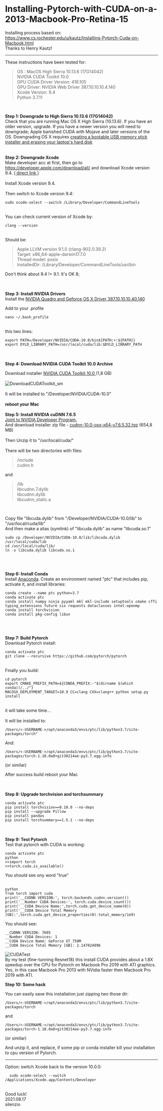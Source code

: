 # Installing-Pytorch-with-CUDA-on-a-2013-Macbook-Pro-Retina-15
Installing process based on: https://www.cs.rochester.edu/u/kautz/Installing-Pytorch-Cuda-on-Macbook.html
<br>Thanks to Henry Kautz!<br>
________________________________________
These instructions have been tested for:

<blockquote>
OS : MacOS High Sierra 10.13.6 (17G14042)<br>
NVIDIA CUDA Toolkit 10.0<br>
GPU CUDA Driver Version: 418.105<br>
GPU Driver: NVIDIA Web Driver 387.10.10.10.4.140<br>
Xcode Version: 9.4<br>
Python 3.7.11<br>
</blockquote>
<br>

**Step 1: Downgrade to High Sierra 10.13.6 (17G14042)<br>**
Check that you are running Mac OS X High Sierra (10.13.6). If you have an older version, upgrade. If you have a newer version you will need to downgrade; Apple banished CUDA with Mojave and later versions of the OS. Downgrading OS X requires <a href="https://www.macworld.co.uk/how-to/mac-software/downgrade-macos-mojave-3581872/">creating a bootable USB memory stick installer and erasing your laptop's hard disk</a>
<br><br>
<br>
**Step 2: Downgrade Xcode<br>**
Make developer acc at first, then go to https://developer.apple.com/download/all/ and download Xcode version 9.4. 
<a href="https://download.developer.apple.com/Developer_Tools/Command_Line_Tools_macOS_10.13_for_Xcode_9.4/Command_Line_Tools_macOS_10.13_for_Xcode_9.4.dmg">( direct link )</a>
<br><br>
Install Xcode version 9.4.<br>
<br>
Then switch to Xcode version 9.4:
```
sudo xcode-select --switch /Library/Developer/CommandLineTools
```
<br>
You can check current version of Xcode by:

```
clang --version
```
<br>
Should be:
<blockquote>
Apple LLVM version 9.1.0 (clang-902.0.39.2)<br>
Target: x86_64-apple-darwin17.7.0<br>
Thread model: posix<br>
InstalledDir: /Library/Developer/CommandLineTools/usr/bin
</blockquote>
Don't think about 9.4 != 9.1. It's OK 8;
<br><br><br>

**Step 3: Install NVIDIA Drivers**<br>
Install the <a href="https://images.nvidia.com/mac/pkg/387/WebDriver-387.10.10.10.40.140.pkg">NVIDIA Quadro and Geforce OS X Driver 387.10.10.10.40.140</a>

Add to your .profile
```
nano ~/.bash_profile
```
<br>
this two lines:<br>

```
export PATH=/Developer/NVIDIA/CUDA-10.0/bin${PATH:+:${PATH}}
export DYLD_LIBRARY_PATH=/usr/local/cuda/lib:$DYLD_LIBRARY_PATH
```
<br><br>
**Step 4: Download NVIDIA CUDA Toolkit 10.0 Archive<br>**

Download installer <a href="https://developer.nvidia.com/cuda-10.0-download-archive?target_os=MacOSX&target_arch=x86_64&target_version=1013">NVIDIA CUDA Toolkit 10.0 </a>(1,8 GB)<br>
<br>
![DownloadCUDAToolkit_sm](https://user-images.githubusercontent.com/7931919/129793652-02818cad-e510-4b40-9bf4-536121342d58.png)<br>
<br>
It will be installed to "/Developer/NVIDIA/CUDA-10.0"
<br><br>
**reboot your Mac**<br>
<br>
**Step 5: Install NVIDIA cuDNN 7.6.5<br>**
<a href="https://developer.nvidia.com/login">Joint to NVIDIA Developer Program.</a><br>
And download installer zip file - <a href="https://developer.nvidia.com/compute/machine-learning/cudnn/secure/7.6.5.32/Production/10.0_20191031/cudnn-10.0-osx-x64-v7.6.5.32.tgz">cudnn-10.0-osx-x64-v7.6.5.32.tgz</a> (654,8 MB)<br>
<br>
Then Unzip it to "/usr/local/cuda/"<br>
<br>
There will be two directories with files:<br>

>/include<br>
>cudnn.h<br>

and<br>

>/lib<br>
>libcudnn.7.dylib<br>
>libcudnn.dylib<br>
>libcudnn_static.a<br>
<br>

Copy file "libcuda.dylib" from "/Developer/NVIDIA/CUDA-10.0/lib" to "/usr/local/cuda/lib"<br>
And then make a alias (symlink) of "libcuda.dylib" as name "libcuda.so.1"<br>

```
sudo cp /Developer/NVIDIA/CUDA-10.0/lib/libcuda.dylib /usr/local/cuda/lib
cd /usr/local/cuda/lib/
ln -s libcuda.dylib libcuda.so.1
```
<br><br>

**Step 6: Install Conda<br>**
Install <a href="https://www.anaconda.com/distribution/">Anaconda</a>. Create an environment named "ptc" that includes pip, activate it, and install libraries:

```
conda create --name ptc python=3.7
conda activate ptc
conda install numpy ninja pyyaml mkl mkl-include setuptools cmake cffi typing_extensions future six requests dataclasses intel-openmp
conda install torchvision
conda install pkg-config libuv
```
<br><br>

**Step 7: Build Pytorch<br>**
Download Pytorch install:<br>
```
conda activate ptc
git clone --recursive https://github.com/pytorch/pytorch
```
<br>
Finally you build:<br>

```
cd pytorch
export CMAKE_PREFIX_PATH=${CONDA_PREFIX:-"$(dirname $(which conda))/../"}
MACOSX_DEPLOYMENT_TARGET=10.9 CC=clang CXX=clang++ python setup.py install
```

<br>
it will take some time...
<br><br>
It will be installed to:

```
/Users/<-USERNAME->/opt/anaconda3/envs/ptc/lib/python3.7/site-packages/torch"
```

And:

```
/Users/<-USERNAME->/opt/anaconda3/envs/ptc/lib/python3.7/site-packages/torch-1.10.0a0+git30214ae-py3.7.egg-info
```

(or similar)
<br>

After success build reboot your Mac<br>
<br><br>

**Step 8: Upgrade torchvision and torchsummary<br>**

```
conda activate ptc
pip install torchvision==0.10.0 --no-deps
pip install --upgrade Pillow
pip install pandas
pip install torchsummary==1.5.1 --no-deps
```

<br><br>
**Step 9: Test Pytorch<br>**
Test that pytorch with CUDA is working:<br>

```
conda activate ptc
python
>>import torch
>>torch.cuda.is_available()
```

You should see onу word "true"<br>
<br>

```
python
from torch import cuda
print('__CUDNN VERSION:', torch.backends.cudnn.version())
print('__Number CUDA Devices:', torch.cuda.device_count())
print('__CUDA Device Name:',torch.cuda.get_device_name(0))
print('__CUDA Device Total Memory [GB]:',torch.cuda.get_device_properties(0).total_memory/1e9)
```

You should see:<br>
```
__CUDNN VERSION: 7605
__Number CUDA Devices: 1
__CUDA Device Name: GeForce GT 750M
__CUDA Device Total Memory [GB]: 2.147024896
```
![CUDATest](https://user-images.githubusercontent.com/7931919/129861051-8cee6d45-e16a-44ac-accd-264617774871.png)
<br>
By my test (fine-tunning Resnet18) this install CUDA provides about a 1.8X speedup over the CPU for Pytorch on Macbook Pro 2019 with ATI graphics.
Yes, in this case Macbook Pro 2013 with NVidia faster then Macbook Pro 2019 with ATI.<br>

**Step 10: Some hack<br>**

You can easily save this installation just zipping two those dir:<br>

```
/Users/<-USERNAME->/opt/anaconda3/envs/ptc/lib/python3.7/site-packages/torch
```
and
<br>
```
/Users/<-USERNAME->/opt/anaconda3/envs/ptc/lib/python3.7/site-packages/torch-1.10.0a0+git30214ae-py3.7.egg-info
```
(or similar)<br>

And unzip it, and replace, if some pip or conda installer kill your installation to cpu version of Pytorch.<br>

____________________________________________
Option: switch Xcode back to the version 10.0.0:<br>
  
```
  sudo xcode-select --switch /Applications/Xcode.app/Contents/Developer
```

<br>
Good luck!<br>
2021.08.17<br>
silenzio<br>
<br>

